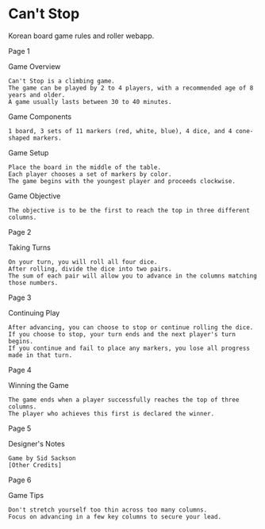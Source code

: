 # Can't Stop

Korean board game rules and roller webapp.

Page 1

Game Overview

    Can't Stop is a climbing game.
    The game can be played by 2 to 4 players, with a recommended age of 8 years and older.
    A game usually lasts between 30 to 40 minutes.

Game Components

    1 board, 3 sets of 11 markers (red, white, blue), 4 dice, and 4 cone-shaped markers.

Game Setup

    Place the board in the middle of the table.
    Each player chooses a set of markers by color.
    The game begins with the youngest player and proceeds clockwise.

Game Objective

    The objective is to be the first to reach the top in three different columns.

Page 2

Taking Turns

    On your turn, you will roll all four dice.
    After rolling, divide the dice into two pairs.
    The sum of each pair will allow you to advance in the columns matching those numbers.

Page 3

Continuing Play

    After advancing, you can choose to stop or continue rolling the dice.
    If you choose to stop, your turn ends and the next player's turn begins.
    If you continue and fail to place any markers, you lose all progress made in that turn.

Page 4

Winning the Game

    The game ends when a player successfully reaches the top of three columns.
    The player who achieves this first is declared the winner.

Page 5

Designer's Notes

    Game by Sid Sackson
    [Other Credits]

Page 6

Game Tips

    Don't stretch yourself too thin across too many columns.
    Focus on advancing in a few key columns to secure your lead.
